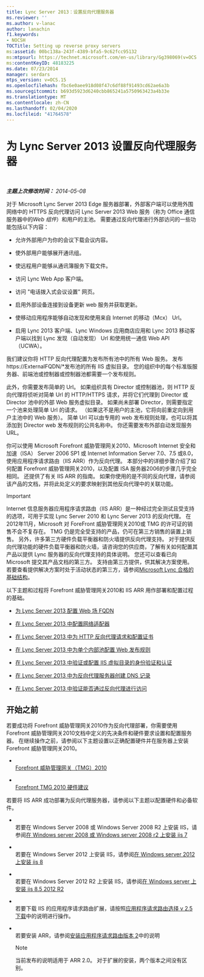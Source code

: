 ```yaml
---
title: Lync Server 2013：设置反向代理服务器
ms.reviewer: ''
ms.author: v-lanac
author: lanachin
f1.keywords:
- NOCSH
TOCTitle: Setting up reverse proxy servers
ms:assetid: 00bc138a-243f-4389-bfa5-9c62fcc95132
ms:mtpsurl: https://technet.microsoft.com/en-us/library/Gg398069(v=OCS.15)
ms:contentKeyID: 48183225
ms.date: 07/23/2014
manager: serdars
mtps_version: v=OCS.15
ms.openlocfilehash: fbc6e0aee918d08f47c6df88f91493cd62ae6a3b
ms.sourcegitcommit: b693d5923d6240cbb865241a5750963423a4b33e
ms.translationtype: MT
ms.contentlocale: zh-CN
ms.lasthandoff: 02/04/2020
ms.locfileid: "41764578"
---
```

<div data-xmlns="http://www.w3.org/1999/xhtml">

<div class="topic" data-xmlns="http://www.w3.org/1999/xhtml" data-msxsl="urn:schemas-microsoft-com:xslt" data-cs="http://msdn.microsoft.com/en-us/">

<div data-asp="http://msdn2.microsoft.com/asp">

# <a name="setting-up-reverse-proxy-servers-for-lync-server-2013"></a>为 Lync Server 2013 设置反向代理服务器

</div>

<div id="mainSection">

<div id="mainBody">

<span> </span>

_**主题上次修改时间：** 2014-05-08_

对于 Microsoft Lync Server 2013 Edge 服务器部署，外部客户端可以使用外围网络中的 HTTPS 反向代理访问 Lync Server 2013 Web 服务（称为 Office 通信服务器中的*Web 组件*）和用户的主池。 需要通过反向代理进行外部访问的一些功能包括以下内容：

  - 允许外部用户为你的会议下载会议内容。

  - 使外部用户能够展开通讯组。

  - 使远程用户能够从通讯簿服务下载文件。

  - 访问 Lync Web App 客户端。

  - 访问 "电话拨入式会议设置" 网页。

  - 启用外部设备连接到设备更新 web 服务并获取更新。

  - 使移动应用程序能够自动发现和使用来自 Internet 的移动（Mcx） Url。

  - 启用 Lync 2013 客户端、Lync Windows 应用商店应用和 Lync 2013 移动客户端以找到 Lync 发现（自动发现） Url 和使用统一通信 Web API （UCWA）。

我们建议你将 HTTP 反向代理配置为发布所有池中的所有 Web 服务。 发布 https://ExternalFQDN/\*发布池的所有 IIS 虚拟目录。 您的组织中的每个标准版服务器、前端池或控制器或控制器池都需要一个发布规则。

此外，你需要发布简单的 Url。 如果组织具有 Director 或控制器池，则 HTTP 反向代理将侦听对简单 Url 的 HTTP/HTTPS 请求，并将它们代理到 Director 或 Director 池中的外部 Web 服务虚拟目录。 如果尚未部署 Director，则需要指定一个池来处理简单 Url 的请求。 （如果这不是用户的主池，它将向前重定向到用户主池中的 Web 服务）。 简单 Url 可以由专用的 web 发布规则处理，也可以将其添加到 Director web 发布规则的公共名称中。 你还需要发布外部自动发现服务 URL。

你可以使用 Microsoft Forefront 威胁管理网关2010、Microsoft Internet 安全和加速（ISA） Server 2006 SP1 或 Internet Information Server 7.0、7.5 或8.0，使用应用程序请求路由（IIS ARR）作为反向代理。 本部分中的详细步骤介绍了如何配置 Forefront 威胁管理网关2010，以及配置 ISA 服务器2006的步骤几乎完全相同。 还提供了有关 IIS ARR 的指南。 如果你使用的是不同的反向代理，请参阅该产品的文档，并将此处定义的要求映射到其他反向代理中的关联功能。

<div>


> [!IMPORTANT]  
> Internet 信息服务器应用程序请求路由（IIS ARR）是一种经过完全测试且受支持的选项，可用于实现 Lync Server 2010 和 Lync Server 2013 的反向代理。 在2012年11月，Microsoft 对 ForeFront 威胁管理网关2010或 TMG 的许可证的销售不会不复存在。 TMG 仍是完全受支持的产品，仍可在第三方销售的装置上销售。 另外，许多第三方硬件负载平衡器和防火墙提供反向代理支持。 对于提供反向代理功能的硬件负载平衡器和防火墙，请咨询您的供应商，了解有关如何配置其产品以提供 Lync 服务器的反向代理支持的具体说明。 您还可以查看已向 Microsoft 提交其产品文档的第三方。 支持由第三方提供，供其解决方案使用。 若要查看提供解决方案时处于活动状态的第三方，请参阅<A href="http://go.microsoft.com/fwlink/?linkid=268730">Microsoft Lync 合格的基础结构</A>。



</div>

以下主题和过程将 Forefront 威胁管理网关2010和 IIS ARR 用作部署和配置过程的基础。

  - [为 Lync Server 2013 配置 Web 场 FQDN](lync-server-2013-configure-web-farm-fqdns.md)

  - [在 Lync Server 2013 中配置网络适配器](lync-server-2013-configure-network-adapters.md)

  - [在 Lync Server 2013 中为 HTTP 反向代理请求和配置证书](lync-server-2013-request-and-configure-a-certificate-for-your-reverse-http-proxy.md)

  - [在 Lync Server 2013 中为单个内部池配置 Web 发布规则](lync-server-2013-configure-web-publishing-rules-for-a-single-internal-pool.md)

  - [在 Lync Server 2013 中验证或配置 IIS 虚拟目录的身份验证和认证](lync-server-2013-verify-or-configure-authentication-and-certification-on-iis-virtual-directories.md)

  - [在 Lync Server 2013 中为反向代理服务器创建 DNS 记录](lync-server-2013-create-dns-records-for-reverse-proxy-servers.md)

  - [在 Lync Server 2013 中验证能否通过反向代理进行访问](lync-server-2013-verify-access-through-your-reverse-proxy.md)

<div>

## <a name="before-you-begin"></a>开始之前

若要成功将 Forefront 威胁管理网关2010作为反向代理部署，你需要使用 Forefront 威胁管理网关2010文档中定义的先决条件和硬件要求设置和配置服务器。 在继续操作之前，请参阅以下主题设置以正确配置硬件并在服务器上安装 Forefront 威胁管理网关2010。

  - <span></span>  
    [Forefront 威胁管理网关（TMG）2010](http://go.microsoft.com/fwlink/?linkid=291292)

  - <span></span>  
    [Forefront TMG 2010 硬件建议](http://go.microsoft.com/fwlink/?linkid=291293)

若要将 IIS ARR 成功部署为反向代理服务器，请参阅以下主题以配置硬件和必备软件。

  - <span></span>  
    若要在 Windows Server 2008 或 Windows Server 2008 R2 上安装 IIS，请参阅[在 Windows server 2008 或 Windows server 2008 r2 上安装 iis 7](http://go.microsoft.com/fwlink/?linkid=291296)

  - <span></span>  
    若要在 Windows Server 2012 上安装 IIS，请参阅[在 Windows server 2012 上安装 iis 8](http://go.microsoft.com/fwlink/?linkid=291297)

  - <span></span>  
    若要在 Windows Server 2012 R2 上安装 IIS，请参阅[在 Windows server 上安装 iis 8.5 2012 R2](http://go.microsoft.com/fwlink/?linkid=330687)

  - <span></span>  
    若要下载 IIS 的应用程序请求路由扩展，请按照[应用程序请求路由选择 v 2.5 下载](http://go.microsoft.com/fwlink/?linkid=291298)中的说明进行操作。

  - <span></span>  
    若要安装 ARR，请参阅[安装应用程序请求路由版本 2](http://go.microsoft.com/fwlink/?linkid=291299)中的说明
    
    <div>
    

    > [!NOTE]  
    > 当前发布的说明适用于 ARR 2.0。 对于扩展的安装，两个版本之间没有区别。

    
    </div>

</div>

</div>

<span> </span>

</div>

</div>

</div>


